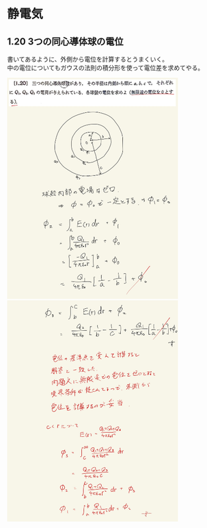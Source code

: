 <script type="text/javascript" async src="https://cdnjs.cloudflare.com/ajax/libs/mathjax/2.7.7/MathJax.js?config=TeX-MML-AM_CHTML">

</script>

<script type="text/x-mathjax-config">
 MathJax.Hub.Config({
 tex2jax: {
 inlineMath: [['$', '$'] ],
 displayMath: [ ['$$','$$'], ["\\[","\\]"] ]
 }
 });
</script>

# 静電気
## 1.20 3つの同心導体球の電位

書いてあるように、外側から電位を計算するとうまくいく。
<br>
中の電位についてもガウスの法則の積分形を使って電位差を求めてやる。
<br>

<img width="400" alt="electromagnetism-32" src="./images/se-20/Electromagnetism-33.jpg">
<img width="400" alt="electromagnetism-34" src="./images/se-20/Electromagnetism-34.jpg">

